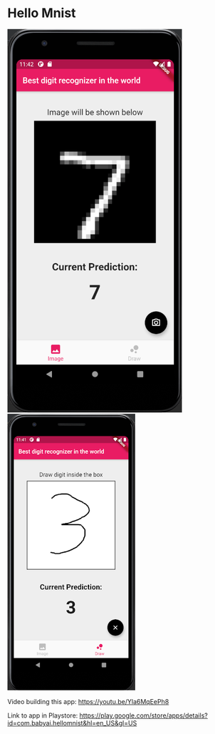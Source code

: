# Hello Mnist

![alt-text-1](img1.png "title-1") ![alt-text-2](img2.png "title-2")

Video building this app: https://youtu.be/Yla6MqEePh8

Link to app in Playstore: https://play.google.com/store/apps/details?id=com.babyai.hellomnist&hl=en_US&gl=US


